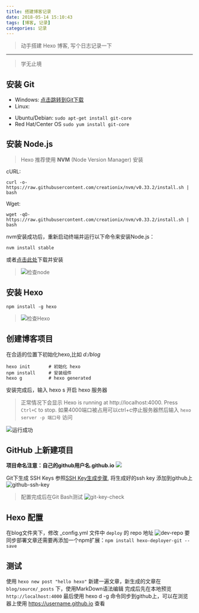 ```yaml
---
title: 搭建博客记录
date: 2018-05-14 15:10:43
tags: [博客, 记录]
categories: 记录
---
```

> 动手搭建 Hexo 博客, 写个日志记录一下
------

<blockquote class="blockquote-center">学无止境</blockquote>

<!--more-->

## 安装 Git 

* Windows: [点击跳转到Git下载](https://git-scm.com/download/win)
* Linux:
 - Ubuntu/Debian: `sudo apt-get install git-core`
 - Red Hat/Center OS  `sudo yum install git-core`

## 安装 Node.js

> Hexo 推荐使用 **NVM** (Node Version Manager) 安装

cURL:
```shell
curl -o- https://raw.githubusercontent.com/creationix/nvm/v0.33.2/install.sh | bash
```
Wget:
```shell
wget -qO- https://raw.githubusercontent.com/creationix/nvm/v0.33.2/install.sh | bash
```
nvm安装成功后，重新启动终端并运行以下命令来安装Node.js：
```shell
nvm install stable
```
或者[点击此处](https://nodejs.org)下载并安装

> ![检查node](https://oyvpp7gqd.bkt.clouddn.com/18-5-14/1022082.jpg)

## 安装 Hexo
```npm
npm install -g hexo 
```
> ![检查Hexo](https://oyvpp7gqd.bkt.clouddn.com/18-5-14/15765643.jpg)

## 创建博客项目
在合适的位置下初始化hexo,比如 *d:/blog*
```
hexo init		# 初始化 hexo
npm install		# 安装组件
hexo g			# hexo generated
```
安装完成后，输入 hexo s 开启 hexo 服务器
> 正常情况下会显示 Hexo is running at http://localhost:4000. Press `Ctrl+C` to stop.
如果4000端口被占用可以ctrl+c停止服务器然后输入 `hexo server -p 端口号` 访问

![运行成功](https://oyvpp7gqd.bkt.clouddn.com/18-5-14/67034961.jpg)

## GitHub 上新建项目
**项目命名注意：自己的github用户名.github.io**
![](https://oyvpp7gqd.bkt.clouddn.com/18-5-14/78195897.jpg)

Git下生成 SSH Keys 参照[SSH Key生成步骤](https://blog.csdn.net/hustpzb/article/details/8230454), 将生成好的ssh key 添加到github上
![github-ssh-key](https://oyvpp7gqd.bkt.clouddn.com/18-5-14/88681793.jpg) 
>配置完成后在Git Bash测试
![git-key-check](https://oyvpp7gqd.bkt.clouddn.com/18-5-14/99272918.jpg)
 
## Hexo 配置
在blog文件夹下，修改 _config.yml 文件中 `deploy` 的 repo 地址
![dev-repo](https://oyvpp7gqd.bkt.clouddn.com/18-5-14/9649267.jpg)
要同步部署文章还需要再添加一个npm扩展：`npm install hexo-deployer-git --save`

## 测试
使用 `hexo new post "hello hexo"` 新建一遍文章，新生成的文章在 `blog/source/_posts` 下，使用MarkDown语法编辑
完成后先在本地预览 `http://localhost:4000`
最后使用 hexo d -g 命令同步到github上，可以在浏览器上使用 https://username.github.io 查看

